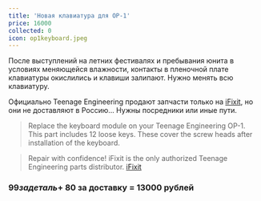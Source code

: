 ```yaml
---
title: 'Новая клавиатура для OP-1'
price: 16000
collected: 0
icon: op1keyboard.jpeg
---
```


После выступлений на летних фестивалях и пребывания юнита в условиях меняющейся влажности, контакты в пленочной плате клавиатуры окислились и клавиши залипают. Нужно менять всю клавиатуру.

Официально Teenage Engineering продают запчасти только на [iFixit](https://ru.ifixit.com/Store/Miscellanous/OP-1-Keyboard/IF237-001?o=1), но они не доставляют в Россию... Нужны посредники или иные пути.

>  Replace the keyboard module on your Teenage Engineering OP-1. This part includes 12 loose keys. These cover the screw heads after installation of the keyboard.     

>  Repair with confidence! iFixit is the only authorized Teenage Engineering parts distributor.
> [iFixit](https://ru.ifixit.com/Store/Miscellanous/OP-1-Keyboard/IF237-001?o=1)




### $99 за деталь + ~$80 за доставку = 13000 рублей
